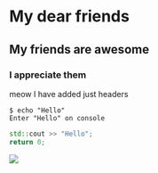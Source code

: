 # My dear friends
## My friends are awesome
### I appreciate them

meow
I have added just headers

```
$ echo "Hello"
Enter "Hello" on console
```

```cpp
std::cout >> "Hello";
return 0;
```

![](https://octodex.github.com/images/yaktocat.png)
